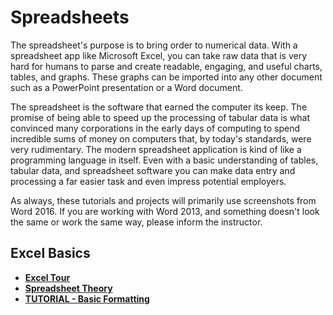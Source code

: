 # Spreadsheets

The spreadsheet's purpose is to bring order to numerical data. With a spreadsheet app like Microsoft Excel, you can take raw data that is very hard for humans to parse and create readable, engaging, and useful charts, tables, and graphs. These graphs can be imported into any other document such as a PowerPoint presentation or a Word document.

The spreadsheet is the software that earned the computer its keep. The promise of being able to speed up the processing of tabular data is what convinced many corporations in the early days of computing to spend incredible sums of money on computers that, by today's standards, were very rudimentary. The modern spreadsheet application is kind of like a programming language in itself. Even with a basic understanding of tables, tabular data, and spreadsheet software you can make data entry and processing a far easier task and even impress potential employers.

<div class="alert alert-info">As always, these tutorials and projects will primarily use screenshots from Word 2016. If you are working with Word 2013, and something doesn't look the same or work the same way, please inform the instructor.</div>

## Excel Basics

* [**Excel Tour**](excel_tour.md)
* [**Spreadsheet Theory**](spreadsheet_theory.md)
* [**TUTORIAL - Basic Formatting**](tutorial1.md)
